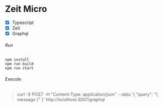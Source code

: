 # Zeit Micro

- [x] Typescript
- [x] Zeit
- [x] Graphql

###### Run

```
npm install
npm run build
npm run start
``` 

###### Execute

> curl -X POST -H "Content-Type: application/json"  --data '{ "query": "{ message }" }'  http://localhost:3007/graphql
